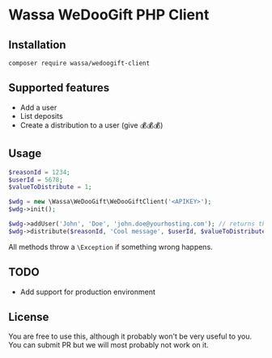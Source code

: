 # Wassa WeDooGift PHP Client

## Installation

`composer require wassa/wedoogift-client`

## Supported features

- Add a user
- List deposits
- Create a distribution to a user (give 💰💰💰)

## Usage

```php
$reasonId = 1234;
$userId = 5678;
$valueToDistribute = 1;

$wdg = new \Wassa\WeDooGift\WeDooGiftClient('<APIKEY>');
$wdg->init();

$wdg->addUser('John', 'Doe', 'john.doe@yourhosting.com'); // returns the user id
$wdg->distribute($reasonId, 'Cool message', $userId, $valueToDistribute);
```

All methods throw a `\Exception` if something wrong happens.

## TODO

- Add support for production environment

## License

You are free to use this, although it probably won't be very useful to you. You can submit PR but we will most probably not work on it.

